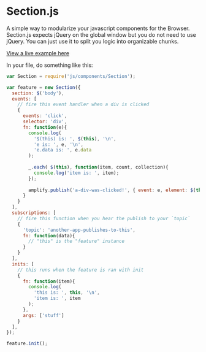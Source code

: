 # Section.js

A simple way to modularize your javascript components for the Browser. Section.js expects jQuery on
the global window but you do not need to use jQuery. You can just use it to split you logic into
organizable chunks.

<a href="http://guillermoroblesjr.github.io/Section.js/">View a live example here</a>

In your file, do something like this:

```js
var Section = require('js/components/Section');

var feature = new Section({
  section: $('body'),
  events: [
    // fire this event handler when a div is clicked
    {
      events: 'click',
      selector: 'div',
      fn: function(e){
        console.log(
          '$(this) is: ', $(this), '\n',
          'e is: ', e, '\n',
          'e.data is: ', e.data
        );
        
        _.each( $(this), function(item, count, collection){
          console.log('item is: ', item);
        });
        
        amplify.publish('a-div-was-clicked!', { event: e, element: $(this), instance: e.data.instance });
      }
    }
  ],
  subscriptions: [
    // fire this function when you hear the publish to your `topic`
    {
      'topic': 'another-app-publishes-to-this',
      fn: function(data){
        // "this" is the "feature" instance
      }
    }
  ],
  inits: [
    // this runs when the feature is ran with init
    {
      fn: function(item){
        console.log(
          'this is: ', this, '\n',
          'item is: ', item
        );
      },
      args: ['stuff']
    }
  ],
});

feature.init();
```
